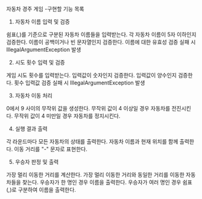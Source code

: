 자동차 경주 게임
-구현할 기능 목록
1. 자동차 이름 입력 및 검증

 쉼표(,)를 기준으로 구분된 자동차 이름들을 입력받는다.
 각 자동차 이름이 5자 이하인지 검증한다.
 이름이 공백이거나 빈 문자열인지 검증한다.
 이름에 대한 유효성 검증 실패 시 IllegalArgumentException 발생

2. 시도 횟수 입력 및 검증

 게임 시도 횟수를 입력받는다.
 입력값이 숫자인지 검증한다.
 입력값이 양수인지 검증한다.
 횟수 입력값 검증 실패 시 IllegalArgumentException 발생

3. 자동차 이동 처리

 0에서 9 사이의 무작위 값을 생성한다.
 무작위 값이 4 이상일 경우 자동차를 전진시킨다.
 무작위 값이 4 미만일 경우 자동차를 정지시킨다.

4. 실행 결과 출력

 각 라운드마다 모든 자동차의 상태를 출력한다.
 자동차 이름과 현재 위치를 함께 출력한다.
 이동 거리를 "-" 문자로 표현한다.

5. 우승자 판정 및 출력

 가장 멀리 이동한 거리를 계산한다.
 가장 멀리 이동한 거리와 동일한 거리를 이동한 자동차들을 찾는다.
 우승자가 한 명인 경우 이름을 출력한다.
 우승자가 여러 명인 경우 쉼표(,)로 구분하여 이름을 출력한다.
